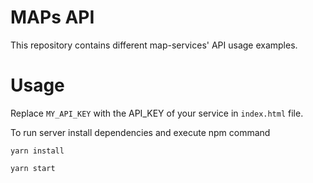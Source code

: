 # MAPs API
This repository contains different map-services' API usage examples.

# Usage
Replace `MY_API_KEY` with the API_KEY of your service in `index.html` file. 

To run server install dependencies and execute npm command
```
yarn install

yarn start
```
